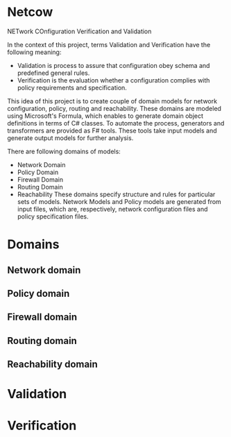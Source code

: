 Netcow
======

NETwork COnfiguration Verification and Validation



In the context of this project, terms Validation and Verification have the following meaning:
* Validation is process to assure that configuration obey schema and predefined general rules. 
* Verification is the evaluation whether a configuration complies with policy requirements and specification. 



This idea of this project is to create couple of domain models for network configuration, policy, routing and reachability. These domains are modeled using Microsoft's Formula, which enables to generate domain object definitions in terms of C# classes. To automate the process, generators and transformers are provided as F# tools. These tools take input models and generate output models for further analysis.   

There are following domains of models:
* Network Domain
* Policy Domain
* Firewall Domain
* Routing Domain
* Reachability
These domains specify structure and rules for particular sets of models. Network Models and Policy models are generated from input files, which are, respectively, network configuration files and policy specification files.  

Domains 
=======

Network domain
--------------


Policy domain
-------------

Firewall domain
---------------

Routing domain
--------------

Reachability domain
-------------------

Validation
==========


Verification
============
